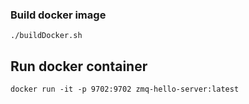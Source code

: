 ### Build docker image

```
./buildDocker.sh
```

## Run docker container

```
docker run -it -p 9702:9702 zmq-hello-server:latest 
```
